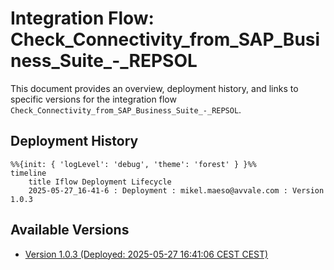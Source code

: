 # Integration Flow: Check_Connectivity_from_SAP_Business_Suite_-_REPSOL

This document provides an overview, deployment history, and links to specific versions for the integration flow `Check_Connectivity_from_SAP_Business_Suite_-_REPSOL`.

## Deployment History
<!-- DEPLOYMENT_TIMELINE_START -->
```mermaid
%%{init: { 'logLevel': 'debug', 'theme': 'forest' } }%%
timeline
    title Iflow Deployment Lifecycle
    2025-05-27_16-41-6 : Deployment : mikel.maeso@avvale.com : Version 1.0.3
```
<!-- DEPLOYMENT_TIMELINE_END -->

## Available Versions
<!-- VERSION_LINKS_START -->
- [Version 1.0.3 (Deployed: 2025-05-27 16:41:06 CEST CEST)](./1.0.3/readme.md)
<!-- VERSION_LINKS_END -->